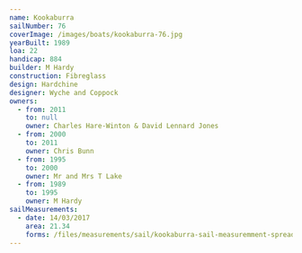 ```yaml
---
name: Kookaburra
sailNumber: 76
coverImage: /images/boats/kookaburra-76.jpg
yearBuilt: 1989
loa: 22
handicap: 884
builder: M Hardy
construction: Fibreglass
design: Hardchine
designer: Wyche and Coppock
owners:
  - from: 2011
    to: null
    owner: Charles Hare-Winton & David Lennard Jones
  - from: 2000
    to: 2011
    owner: Chris Bunn
  - from: 1995
    to: 2000
    owner: Mr and Mrs T Lake
  - from: 1989
    to: 1995
    owner: M Hardy
sailMeasurements:
  - date: 14/03/2017
    area: 21.34
    forms: /files/measurements/sail/kookaburra-sail-measuremment-spreadsheet.xlsx
---
```

